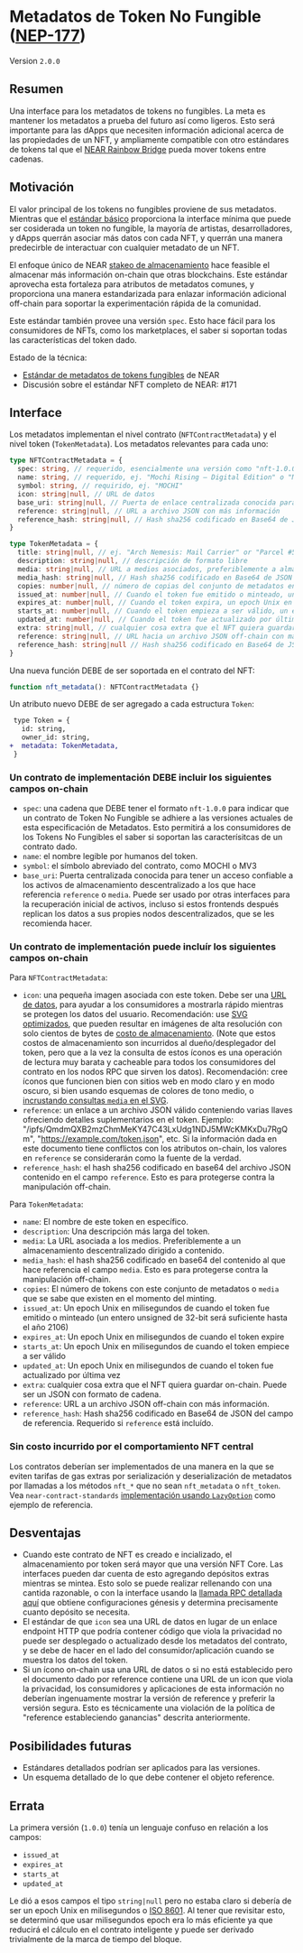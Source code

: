 # Metadatos de Token No Fungible ([NEP-177](https://github.com/near/NEPs/discussions/177))

Version `2.0.0`

## Resumen

Una interface para los metadatos de tokens no fungibles. La meta es mantener los metadatos a prueba del futuro así como ligeros. Esto será importante para las dApps que necesiten información adicional acerca de las propiedades de un NFT, y ampliamente compatible con otro estándares de tokens tal que el [NEAR Rainbow Bridge](https://near.org/blog/eth-near-rainbow-bridge/) pueda mover tokens entre cadenas.

## Motivación

El valor principal de los tokens no fungibles proviene de sus metadatos. Mientras que el [estándar básico](Core.md) proporciona la interface mínima que puede ser cosiderada un token no fungible, la mayoría de artistas, desarrolladores, y dApps querrán asociar más datos con cada NFT, y querrán una manera predecirble de interactuar con cualquier metadato de un NFT.

El enfoque único de NEAR [stakeo de almacenamiento](https://docs.near.org/docs/concepts/storage-staking) hace feasible el almacenar más información on-chain que otras blockchains.
Este estándar aprovecha esta fortaleza para atributos de metadatos comunes, y proporciona una manera estandarizada para enlazar información adicional off-chain para soportar la experimentación rápida de la comunidad.

Este estándar también provee una versión `spec`. Esto hace fácil para los consumidores de NFTs, como los marketplaces, el saber si soportan todas las características del token dado.

Estado de la técnica:

- [Estándar de metadatos de tokens fungibles](../FungibleToken/Metadata.md) de NEAR
- Discusión sobre el estándar NFT completo de NEAR: #171

## Interface

Los metadatos implementan el nivel contrato (`NFTContractMetadata`) y el nivel token (`TokenMetadata`). Los metadatos relevantes para cada uno:

```ts
type NFTContractMetadata = {
  spec: string, // requerido, esencialmente una versión como "nft-1.0.0"
  name: string, // requerido, ej. "Mochi Rising — Digital Edition" o "Metaverse 3"
  symbol: string, // requirido, ej. "MOCHI"
  icon: string|null, // URL de datos
  base_uri: string|null, // Puerta de enlace centralizada conocida para tener un acceso confiable a los activos de almacenamiento descentralizado a los que hace referencia por `reference` or URLs `media`
  reference: string|null, // URL a archivo JSON con más información
  reference_hash: string|null, // Hash sha256 codificado en Base64 de JSON del campo de referencia. Obligatorio si se incluye `reference`.
}

type TokenMetadata = {
  title: string|null, // ej. "Arch Nemesis: Mail Carrier" or "Parcel #5055"
  description: string|null, // descripción de formato libre
  media: string|null, // URL a medios asociados, preferiblemente a almacenamiento descentralizado dirigido a contenido
  media_hash: string|null, // Hash sha256 codificado en Base64 de JSON del campo de referencia. Obligatorio si se incluye `reference`.
  copies: number|null, // número de copias del conjunto de metadatos en existencia cuando el token fue minteado.
  issued_at: number|null, // Cuando el token fue emitido o minteado, un epoch Unix en milisegundos
  expires_at: number|null, // Cuando el token expira, un epoch Unix en milisegundos
  starts_at: number|null, // Cuando el token empieza a ser válido, un epoch Unix en milisegundos
  updated_at: number|null, // Cuando el token fue actualizado por última vez, un epoch Unix en milisegundos
  extra: string|null, // cualquier cosa extra que el NFT quiera guardar on-chain. Puede ser un JSON con formato de cadena.
  reference: string|null, // URL hacia un archivo JSON off-chain con más información
  reference_hash: string|null // Hash sha256 codificado en Base64 de JSON del campo de referencia. Obligatorio si se incluye `reference`.
}
```

Una nueva función DEBE de ser soportada en el contrato del NFT:

```ts
function nft_metadata(): NFTContractMetadata {}
```

Un atributo nuevo DEBE de ser agregado a cada estructura `Token`:

```diff
 type Token = {
   id: string,
   owner_id: string,
+  metadata: TokenMetadata,
 }
```

### Un contrato de implementación DEBE incluir los siguientes campos on-chain

- `spec`: una cadena que DEBE tener el formato `nft-1.0.0` para indicar que un contrato de Token No Fungible  se adhiere a las versiones actuales de esta especificación de Metadatos. Esto permitirá a los consumidores de los Tokens No Fungibles el saber si soportan las caracterísitcas de un contrato dado.
- `name`: el nombre legible por humanos del token.
- `symbol`: el símbolo abreviado del contrato, como MOCHI o MV3
- `base_uri`: Puerta centralizada conocida para tener un acceso confiable a los activos de almacenamiento descentralizado a los que hace referencia `reference` o `media`. Puede ser usado por otras interfaces para la recuperación inicial de activos, incluso si estos frontends después replican los datos a sus propies nodos descentralizados, que se les recomienda hacer.

### Un contrato de implementación puede incluír los siguientes campos on-chain

Para `NFTContractMetadata`:

- `icon`: una pequeña imagen asociada con este token. Debe ser una [URL de datos](https://developer.mozilla.org/en-US/docs/Web/HTTP/Basics_of_HTTP/Data_URIs), para ayudar a los consumidores a mostrarla rápido mientras se protegen los datos del usuario. Recomendación: use [SVG optimizados](https://codepen.io/tigt/post/optimizing-svgs-in-data-uris), que pueden resultar en imágenes de alta resolución con solo cientos de bytes de [costo de almacenamiento](https://docs.near.org/docs/concepts/storage-staking). (Note que estos costos de almacenamiento son incurridos al dueño/desplegador del token, pero que a la vez la consulta de estos íconos es una operación de lectura muy barata y cacheable para todos los consumidores del contrato en los nodos RPC que sirven los datos). Recomendación: cree íconos que funcionen bien con sitios web en modo claro y en modo oscuro, si bien usando esquemas de colores de tono medio, o [incrustando consultas `media` en el SVG](https://timkadlec.com/2013/04/media-queries-within-svg/).
- `reference`: un enlace a un archivo JSON válido conteniendo varias llaves ofreciendo detalles suplementarios en el token. Ejemplo: "/ipfs/QmdmQXB2mzChmMeKY47C43LxUdg1NDJ5MWcKMKxDu7RgQm", "https://example.com/token.json", etc. Si la información dada en este documento tiene conflictos con los atributos on-chain, los valores en `reference` se considerarán como la fuente de la verdad.
- `reference_hash`: el hash sha256 codificado en base64 del archivo JSON contenido en el campo `reference`. Esto es para protegerse contra la manipulación off-chain.

Para `TokenMetadata`:

- `name`: El nombre de este token en específico.
- `description`: Una descripción más larga del token.
- `media`: La URL asociada a los medios. Preferiblemente a un almacenamiento descentralizado dirigido a contenido.
- `media_hash`: el hash sha256 codificado en base64 del contenido al que hace referencia el campo `media`. Esto es para protegerse contra la manipulación off-chain.
- `copies`: El número de tokens con este conjunto de metadatos o `media` que se sabe que existen en el momento del minting.
- `issued_at`: Un epoch Unix en milisegundos de cuando el token fue emitido o minteado (un entero unsigned de 32-bit será suficiente hasta el año 2106)
- `expires_at`: Un epoch Unix en milisegundos de cuando el token expire
- `starts_at`: Un epoch Unix en milisegundos de cuando el token empiece a ser válido
- `updated_at`: Un epoch Unix en milisegundos de cuando el token fue actualizado por última vez
- `extra`: cualquier cosa extra que el NFT quiera guardar on-chain. Puede ser un JSON con formato de cadena.
- `reference`: URL a un archivo JSON off-chain con más información.
- `reference_hash`: Hash sha256 codificado en Base64 de JSON del campo de referencia. Requerido si `reference` está incluído.

### Sin costo incurrido por el comportamiento NFT central

Los contratos deberían ser implementados de una manera en la que se eviten tarifas de gas extras por serialización y deserialización de metadatos por llamadas a los métodos `nft_*` que no sean `nft_metadata` o `nft_token`. Vea `near-contract-standards` [implementación usando `LazyOption`](https://github.com/near/near-sdk-rs/blob/c2771af7fdfe01a4e8414046752ee16fb0d29d39/examples/fungible-token/ft/src/lib.rs#L71) como ejemplo de referencia.

## Desventajas

* Cuando este contrato de NFT es creado e incializado, el almacenamiento por token será mayor que una versión NFT Core. Las interfaces pueden dar cuenta de esto agregando depósitos extras mientras se mintea. Esto solo se puede realizar rellenando con una cantida razonable, o con la interface usando la [llamada RPC detallada aquí](https://docs.near.org/docs/develop/front-end/rpc#genesis-config) que obtiene configuraciones génesis y determina precisamente cuanto depósito se necesita.
* El estándar de que `icon` sea una URL de datos en lugar de un enlace endpoint HTTP que podría contener código que viola la privacidad no puede ser desplegado o actualizado desde los metadatos del contrato, y se debe de hacer en el lado del consumidor/aplicación cuando se muestra los datos del token.
* Si un ícono on-chain usa una URL de datos o si no está establecido pero el documento dado por reference contiene una URL de un icon que viola la privacidad, los consumidores y aplicaciones de esta información no deberían ingenuamente mostrar la versión de reference y preferir la versión segura. Esto es técnicamente una violación de la política de "reference estableciendo ganancias" descrita anteriormente.

## Posibilidades futuras

- Estándares detallados podrían ser aplicados para las versiones.
- Un esquema detallado de lo que debe contener el objeto reference.

## Errata

La primera versión (`1.0.0`) tenía un lenguaje confuso en relación a los campos:
- `issued_at`
- `expires_at`
- `starts_at`
- `updated_at`

Le dió a esos campos el tipo `string|null` pero no estaba claro si debería de ser un epoch Unix en milisegundos o [ISO 8601](https://www.iso.org/iso-8601-date-and-time-format.html). Al tener que revisitar esto, se determinó que usar milisegundos epoch era lo más eficiente ya que reducirá el cálculo en el contrato inteligente y puede ser derivado trivialmente de la marca de tiempo del bloque.
